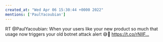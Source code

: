 ```yaml
---
created_at: "Wed Apr 06 15:30:44 +0000 2022"
mentions: ['PaulYacoubian']
---
```


RT @PaulYacoubian: When your users like your new product so much that usage now triggers your old botnet attack alert 😅🚀 https://t.co/rNIIF…